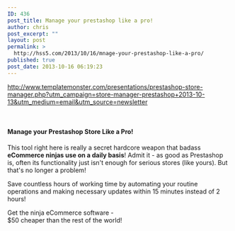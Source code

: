 ```yaml
---
ID: 436
post_title: Manage your prestashop like a pro!
author: chris
post_excerpt: ""
layout: post
permalink: >
  http://hss5.com/2013/10/16/mnage-your-prestashop-like-a-pro/
published: true
post_date: 2013-10-16 06:19:23
---
```

<p><a title="http://www.templatemonster.com/presentations/prestashop-store-manager.php?utm_campaign=store-manager-prestashop+2013-10-13&amp;utm_medium=email&amp;utm_source=newsletter" href="http://www.templatemonster.com/presentations/prestashop-store-manager.php?utm_campaign=store-manager-prestashop+2013-10-13&amp;utm_medium=email&amp;utm_source=newsletter">http://www.templatemonster.com/presentations/prestashop-store-manager.php?utm_campaign=store-manager-prestashop+2013-10-13&amp;utm_medium=email&amp;utm_source=newsletter</a></p> <p>&nbsp;</p> <h4>Manage your Prestashop Store Like a Pro!</h4> <p>This tool right here is really a secret hardcore weapon that badass <strong>eCommerce ninjas use on a daily basis</strong>! Admit it - as good as Prestashop is, often its functionality just isn't enough for serious stores (like yours). But that's no longer a problem! <p>Save countless hours of working time by automating your routine operations and making necessary updates within 15 minutes instead of 2 hours! <p>Get the ninja eCommerce software - <br>$50 cheaper than the rest of the world! <p><a href="http://www.templatemonster.com/cart.php?addOffer=129"></a></p>